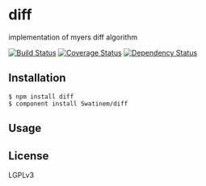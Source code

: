 # diff

implementation of myers diff algorithm

[![Build Status](https://travis-ci.org/Swatinem/diff.png?branch=master)](https://travis-ci.org/Swatinem/diff)
[![Coverage Status](https://coveralls.io/repos/Swatinem/diff/badge.png?branch=master)](https://coveralls.io/r/Swatinem/diff)
[![Dependency Status](https://gemnasium.com/Swatinem/diff.png)](https://gemnasium.com/Swatinem/diff)

## Installation

    $ npm install diff
    $ component install Swatinem/diff

## Usage


## License

  LGPLv3

